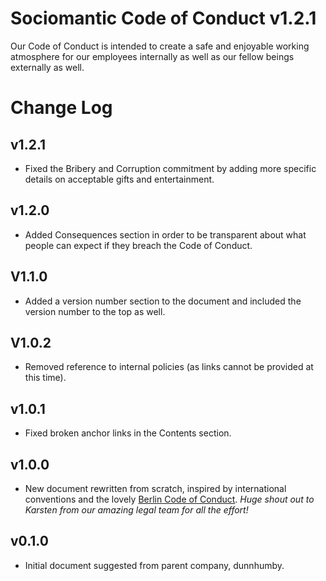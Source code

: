 # Sociomantic Code of Conduct v1.2.1

Our Code of Conduct is intended to create a safe and enjoyable working atmosphere for our employees internally as well as our fellow beings externally as well.

# Change Log

## v1.2.1

 * Fixed the Bribery and Corruption commitment by adding more specific details on acceptable gifts and entertainment.

## v1.2.0

 * Added Consequences section in order to be transparent about what people can expect if they breach the Code of Conduct.

## V1.1.0

 * Added a version number section to the document and included the version number to the top as well.

## V1.0.2

 * Removed reference to internal policies (as links cannot be provided at this time).

## v1.0.1

 * Fixed broken anchor links in the Contents section.

## v1.0.0

 * New document rewritten from scratch, inspired by international conventions and the lovely [Berlin Code of Conduct](http://berlincodeofconduct.org/). _Huge shout out to Karsten from our amazing legal team for all the effort!_

## v0.1.0

 * Initial document suggested from parent company, dunnhumby.